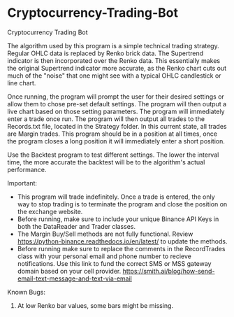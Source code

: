 # Cryptocurrency-Trading-Bot
 Cryptocurrency Trading Bot

The algorithm used by this program is a simple technical trading strategy. Regular OHLC data is replaced by Renko brick data. The Supertrend indicator is then incorporated over the Renko data. This essentially makes the original Supertrend indicator more accurate, as the Renko chart cuts out much of the "noise" that one might see with a typical OHLC candlestick or line chart.  

Once running, the program will prompt the user for their desired settings or allow them to chose pre-set default settings. The program will then output a live chart based on those setting parameters. The program will immediately enter a trade once run. The program will then output all trades to the Records.txt file, located in the Strategy folder. In this current state, all trades are Margin trades. This program should be in a position at all times, once the program closes a long position it will immediately enter a short position.

Use the Backtest program to test different settings. The lower the interval time, the more accurate the backtest will be to the algorithm's actual performance.

Important:
- This program will trade indefinitely. Once a trade is entered, the only way to stop trading is to terminate the program and close the position on the exchange website.
- Before running, make sure to include your unique Binance API Keys in both the DataReader and Trader classes.
- The Margin Buy/Sell methods are not fully functional. Review https://python-binance.readthedocs.io/en/latest/ to update the methods.
- Before running make sure to replace the comments in the RecordTrades class with your personal email and phone number to recieve notifications. Use this link to fund the correct SMS or MSS gateway domain based on your cell provider. https://smith.ai/blog/how-send-email-text-message-and-text-via-email 

Known Bugs:
1. At low Renko bar values, some bars might be missing.
